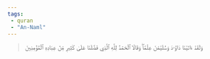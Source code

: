 ```yaml
---
tags: 
 - quran 
 - "An-Naml"
---
```


> وَلَقَدۡ ءَاتَيۡنَا دَاوُۥدَ وَسُلَيۡمَٰنَ عِلۡمٗاۖ وَقَالَا ٱلۡحَمۡدُ لِلَّهِ ٱلَّذِي فَضَّلَنَا عَلَىٰ كَثِيرٖ مِّنۡ عِبَادِهِ ٱلۡمُؤۡمِنِينَ
